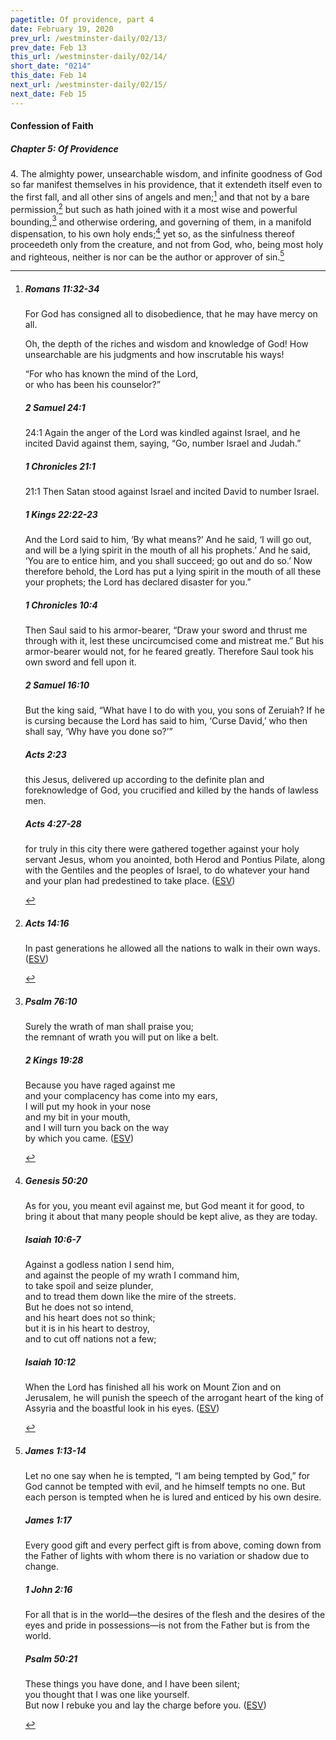 ```yaml
---
pagetitle: Of providence, part 4
date: February 19, 2020
prev_url: /westminster-daily/02/13/
prev_date: Feb 13
this_url: /westminster-daily/02/14/
short_date: "0214"
this_date: Feb 14
next_url: /westminster-daily/02/15/
next_date: Feb 15
---
```


#### Confession of Faith

##### Chapter 5: Of Providence

4\. The almighty power, unsearchable wisdom, and infinite goodness of God so far manifest themselves in his providence, that it extendeth itself even to the first fall, and all other sins of angels and men;[^fnref:wcf1] and that not by a bare permission,[^fnref:wcf2] but such as hath joined with it a most wise and powerful bounding,[^fnref:wcf3] and otherwise ordering, and governing of them, in a manifold dispensation, to his own holy ends;[^fnref:wcf4] yet so, as the sinfulness thereof proceedeth only from the creature, and not from God, who, being most holy and righteous, neither is nor can be the author or approver of sin.[^fnref:wcf5]

[^fnref:wcf1]: <div class="esv"><h5>Romans 11:32-34</h5> <div class="esv-text"><p id="p45011032.01-1">For God has consigned all to disobedience, that he may have mercy on all.</p>  <p id="p45011033.01-1">Oh, the depth of the riches and wisdom and knowledge of God! How unsearchable are his judgments and how inscrutable his ways!</p>  <div class="block-indent"> <p class="line-group" id="p45011034.01-1">&#8220;For who has known the mind of the Lord,<br /> <span class="indent"></span>or who has been his counselor?&#8221;</p> </div> </div><h5>2 Samuel 24:1</h5> <div class="esv-text"> <p id="p10024001.03-2"><span class="chapter-num" id="v10024001-2">24:1&nbsp;</span>Again the anger of the <span class="small-caps">Lord</span> was kindled against Israel, and he incited David against them, saying, &#8220;Go, number Israel and Judah.&#8221;</p> </div><h5>1 Chronicles 21:1</h5> <div class="esv-text"> <p id="p13021001.05-3"><span class="chapter-num" id="v13021001-3">21:1&nbsp;</span>Then Satan stood against Israel and incited David to number Israel.</p> </div><h5>1 Kings 22:22-23</h5> <div class="esv-text"><p id="p11022022.01-4">And the <span class="small-caps">Lord</span> said to him, &#8216;By what means?&#8217; And he said, &#8216;I will go out, and will be a lying spirit in the mouth of all his prophets.&#8217; And he said, &#8216;You are to entice him, and you shall succeed; go out and do so.&#8217; Now therefore behold, the <span class="small-caps">Lord</span> has put a lying spirit in the mouth of all these your prophets; the <span class="small-caps">Lord</span> has declared disaster for you.&#8221;</p> </div><h5>1 Chronicles 10:4</h5> <div class="esv-text"><p id="p13010004.01-5">Then Saul said to his armor-bearer, &#8220;Draw your sword and thrust me through with it, lest these uncircumcised come and mistreat me.&#8221; But his armor-bearer would not, for he feared greatly. Therefore Saul took his own sword and fell upon it.</p> </div><h5>2 Samuel 16:10</h5> <div class="esv-text"><p id="p10016010.01-6">But the king said, &#8220;What have I to do with you, you sons of Zeruiah? If he is cursing because the <span class="small-caps">Lord</span> has said to him, &#8216;Curse David,&#8217; who then shall say, &#8216;Why have you done so?&#8217;&#8221;</p> </div><h5>Acts 2:23</h5> <div class="esv-text"><p id="p44002023.01-7">this Jesus, delivered up according to the definite plan and foreknowledge of God, you crucified and killed by the hands of lawless men.</p> </div><h5>Acts 4:27-28</h5> <div class="esv-text"><p class="same-paragraph" id="p44004027.01-8">for truly in this city there were gathered together against your holy servant Jesus, whom you anointed, both Herod and Pontius Pilate, along with the Gentiles and the peoples of Israel, to do whatever your hand and your plan had predestined to take place.  (<a href="http://www.esv.org" class="copyright">ESV</a>)</p> </div> </div>

[^fnref:wcf2]: <div class="esv"><h5>Acts 14:16</h5> <div class="esv-text"><p id="p44014016.01-1">In past generations he allowed all the nations to walk in their own ways.  (<a href="http://www.esv.org" class="copyright">ESV</a>)</p> </div> </div>

[^fnref:wcf3]: <div class="esv"><h5>Psalm 76:10</h5> <div class="esv-text"><div class="block-indent"> <p class="line-group" id="p19076010.01-1">Surely the wrath of man shall praise you;<br /> <span class="indent"></span>the remnant of wrath you will put on like a belt.</p> </div> </div><h5>2 Kings 19:28</h5> <div class="esv-text"><div class="block-indent"> <p class="line-group" id="p12019028.01-2">Because you have raged against me<br /> <span class="indent"></span>and your complacency has come into my ears,<br /> I will put my hook in your nose<br /> <span class="indent"></span>and my bit in your mouth,<br /> and I will turn you back on the way<br /> <span class="indent"></span>by which you came.  (<a href="http://www.esv.org" class="copyright">ESV</a>)</p> </div> </div> </div>

[^fnref:wcf4]: <div class="esv"><h5>Genesis 50:20</h5> <div class="esv-text"><p id="p01050020.01-1">As for you, you meant evil against me, but God meant it for good, to bring it about that many people should be kept alive, as they are today.</p> </div><h5>Isaiah 10:6-7</h5> <div class="esv-text"><div class="block-indent"> <p class="line-group" id="p23010006.01-2">Against a godless nation I send him,<br /> <span class="indent"></span>and against the people of my wrath I command him,<br /> to take spoil and seize plunder,<br /> <span class="indent"></span>and to tread them down like the mire of the streets.<br />  But he does not so intend,<br /> <span class="indent"></span>and his heart does not so think;<br /> but it is in his heart to destroy,<br /> <span class="indent"></span>and to cut off nations not a few;</p> </div> </div><h5>Isaiah 10:12</h5> <div class="esv-text"><p id="p23010012.01-3">When the Lord has finished all his work on Mount Zion and on Jerusalem, he will punish the speech of the arrogant heart of the king of Assyria and the boastful look in his eyes.  (<a href="http://www.esv.org" class="copyright">ESV</a>)</p> </div> </div>

[^fnref:wcf5]: <div class="esv"><h5>James 1:13-14</h5> <div class="esv-text"><p id="p59001013.01-1">Let no one say when he is tempted, &#8220;I am being tempted by God,&#8221; for God cannot be tempted with evil, and he himself tempts no one. But each person is tempted when he is lured and enticed by his own desire.</p> </div><h5>James 1:17</h5> <div class="esv-text"><p id="p59001017.01-2">Every good gift and every perfect gift is from above, coming down from the Father of lights with whom there is no variation or shadow due to change.</p> </div><h5>1 John 2:16</h5> <div class="esv-text"><p id="p62002016.01-3">For all that is in the world&#8212;the desires of the flesh and the desires of the eyes and pride in possessions&#8212;is not from the Father but is from the world.</p> </div><h5>Psalm 50:21</h5> <div class="esv-text"><div class="block-indent"> <p class="line-group" id="p19050021.01-4">These things you have done, and I have been silent;<br /> <span class="indent"></span>you thought that I was one like yourself.<br /> But now I rebuke you and lay the charge before you.  (<a href="http://www.esv.org" class="copyright">ESV</a>)</p> </div> </div> </div>

